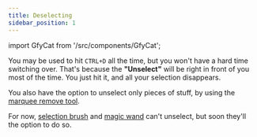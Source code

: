 ```yaml
---
title: Deselecting
sidebar_position: 1
---
```

import GfyCat from '/src/components/GfyCat';

You may be used to hit `CTRL+D` all the time, but you won't have a hard time switching over. That's because the **"Unselect"** will be right in front of you most of the time. You just hit it, and all your selection disappears.

You also have the option to unselect only pieces of stuff, by using the [marquee remove tool][marquee del].

<GfyCat id="WindingMildAddax"/>

For now, [selection brush] and [magic wand] can't unselect, but soon they'll the option to do so.

[marquee del]: ../toolbar/tools/marquee/deselect.md
[selection brush]: ../toolbar/tools/marquee/brush.md
[magic wand]: ../toolbar/tools/marquee/wand.md